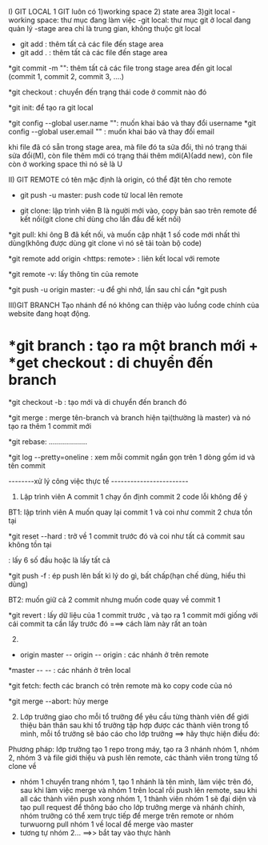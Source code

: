 I) GIT LOCAL
1 GIT luôn có 1)working space 2) state area  3)git local
-working space: thư mục đang làm việc
-git local: thư mục git ở local đang quản lý
-stage area chỉ là trung gian, không thuộc git local

* git add <file> : thêm tất cả các file đến stage area
* git add . : thêm tất cả các file đến stage area

*git commit -m "<desc>": thêm tất cả các file trong stage area đến git local
(commit 1, commit 2, commit 3, ....)

*git checkout <name commit>: chuyển đến trạng thái code ở commit nào đó

*git init: để tạo ra git local

*git config --global user.name "<USER NAME>": muốn khai báo và thay đổi username
*git config --global user.email "<EMAIL>" : muốn khai báo và thay đổi email

khi file đã có sẵn trong stage area, mà file đó ta sửa đổi, thì nó trạng thái sửa đổi(M), còn file thêm mới có trạng thái thêm mới(A)(add new), còn file còn ở working space thì nó sẽ là U

II) GIT REMOTE
có tên mặc định là origin, có thể đặt tên cho remote
* git push -u <ten-remote> master: push code từ local lên remote

* git clone: lập trình viên B là người mới vào, copy bản sao trên remote
để kết nối(git clone chỉ dùng cho lần đầu để kết nối)

*git pull: khi ông B đã kết nối, và muốn cập nhật 1 số code mới nhất thì dùng(không được dùng git clone vì nó sẽ tải toàn bộ code)

*git remote add origin <https: remote> : liên kết local với remote

*git remote -v: lấy thông tin của remote

*git push -u origin master: -u để ghi nhớ, lần sau chỉ cần *git push 

III)GIT BRANCH
Tạo nhánh để nó không can thiệp vào luồng code chính của website đang hoạt động.

*git branch <ten-branch> : tạo ra một branch mới
+
*get checkout <ten-branch> : di chuyển đến branch
=
*git checkout -b <ten-branch> : tạo mới và di chuyển đến branch đó

*git merge <ten-branch>: merge tên-branch và branch hiện tại(thường là master)
và nó tạo ra thêm 1 commit mới

*git rebase: ...................

*git log --pretty=oneline : xem mỗi commit ngắn gọn trên 1 dòng gồm id
và tên commit

--------xử lý công việc thực tế ------------------------
1) Lập trình viên A
    commit 1 chạy ổn định
    commit 2 code lỗi không để ý

BT1: lập trình viên A muốn quay lại commit 1 và coi như commit 2 chưa tồn tại

*git reset --hard <idCommit-back> : trở về 1 commit trước đó và coi như tất
cả commit sau không tồn tại

<idCommit-back>: lấy 6 số đầu hoặc là lấy tất cả

*git push -f : ép push lên bất kì lý do gì, bất chấp(hạn chế dùng, hiểu
thì dùng)

BT2: muốn giữ cả 2 commit nhưng muốn code quay về commit 1 

*git revert <idCommit> : lấy dữ liệu của 1 commit trước <idCommit>, và tạo ra
1 commit mới giống với cái commit ta cần lấy trước đó
===> cách làm này rất an toàn

2)

* origin master -- origin <ten-branch1> -- origin <ten-branch2> : các nhánh
ở trên remote

*master -- <ten-branch1> -- <ten-branch2> : các nhánh ở trên local

*git fetch: fecth các branch có trên remote mà ko copy code của nó

*git merge --abort: hủy merge

2) Lớp trưởng giao cho mỗi tổ trưởng để yêu cầu từng thành viên để giới thiệu bản thân
sau khi tổ trưởng tập hợp được các thành viên trong tổ mình, mỗi tổ trưởng sẽ báo cáo
cho lớp trưởng ==> hãy thực hiện điều đó:

Phương pháp: lớp trưởng tạo 1 repo trong máy, tạo ra 3 nhánh nhóm 1, nhóm 2, nhóm 3 và file giới thiệu
và push lên remote, các thành viên trong từng tổ clone về
+ nhóm 1 chuyển trang nhóm 1, tạo 1 nhánh là tên mình, làm việc trên đó, sau khi làm việc merge và nhóm
1 trên local rồi push lên remote, sau khi all các thành viên push xong nhóm 1, 1 thành viên nhóm
1 sẽ đại diện và tạo pull request để thông báo cho lớp trưởng merge và nhánh chính, nhóm trưởng có
thể xem trực tiếp để merge trên remote or nhóm turwuorng pull nhóm 1 về local để merge vào master
+ tương tự nhóm 2...
==>> bắt tay vào thực hành



